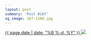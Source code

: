 ```yaml
---
layout: post
summary: 'Post #167'
og_image: 167-1280.jpg
---
```


<p>
 <time>
  <a href="/167">
   {{ page.date | date: "%B %-d, %Y" }}
  </a>
 </time>
 <a href="/167">
  <img data-taken="11/10/2013" sizes="(min-width: 700px) 50vw, calc(100vw - 2rem)" src="{{ site.assets_url }}/167-640.jpg" srcset="{{ site.assets_url }}/167-1280.jpg 1280w, {{ site.assets_url }}/167-960.jpg 960w, {{ site.assets_url }}/167-640.jpg 640w, {{ site.assets_url }}/167-320.jpg 320w"/>
 </a>
</p>

